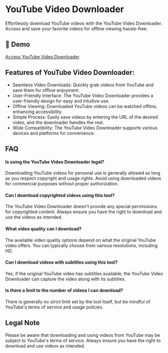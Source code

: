 # YouTube Video Downloader

Effortlessly download YouTube videos with the YouTube Video Downloader. Access and save your favorite videos for offline viewing hassle-free.

## 🔗 Demo

[Access YouTube Video Downloader](https://imgpanda.com/youtube-video-downloader/)

## Features of YouTube Video Downloader:

- Seamless Video Downloads: Quickly grab videos from YouTube and save them for offline enjoyment.
- User-Friendly Interface: The YouTube Video Downloader provides a user-friendly design for easy and intuitive use.
- Offline Viewing: Downloaded YouTube videos can be watched offline, enhancing accessibility.
- Simple Process: Easily save videos by entering the URL of the desired video, and the downloader handles the rest.
- Wide Compatibility: The YouTube Video Downloader supports various devices and platforms for convenience.

## FAQ

#### Is using the YouTube Video Downloader legal?

Downloading YouTube videos for personal use is generally allowed as long as you respect copyright and usage rights. Avoid using downloaded videos for commercial purposes without proper authorization.

#### Can I download copyrighted videos using this tool?

The YouTube Video Downloader doesn't provide any special permissions for copyrighted content. Always ensure you have the right to download and use the videos as intended.

#### What video quality can I download?

The available video quality options depend on what the original YouTube video offers. You can typically choose from various resolutions, including HD.

#### Can I download videos with subtitles using this tool?

Yes, if the original YouTube video has subtitles available, the YouTube Video Downloader can capture the video along with its subtitles.

#### Is there a limit to the number of videos I can download?

There is generally no strict limit set by the tool itself, but be mindful of YouTube's terms of service and usage policies.

## Legal Note

Please be aware that downloading and using videos from YouTube may be subject to YouTube's terms of service. Always ensure you have the right to download and use videos as intended.
